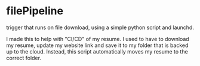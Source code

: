 # filePipeline
trigger that runs on file download, using a simple python script and launchd.



I made this to help with "CI/CD" of my resume. I used to have to download my resume, update my website link and save it to my folder that is backed up to the cloud. Instead, this script automatically moves my resume to the correct folder.
